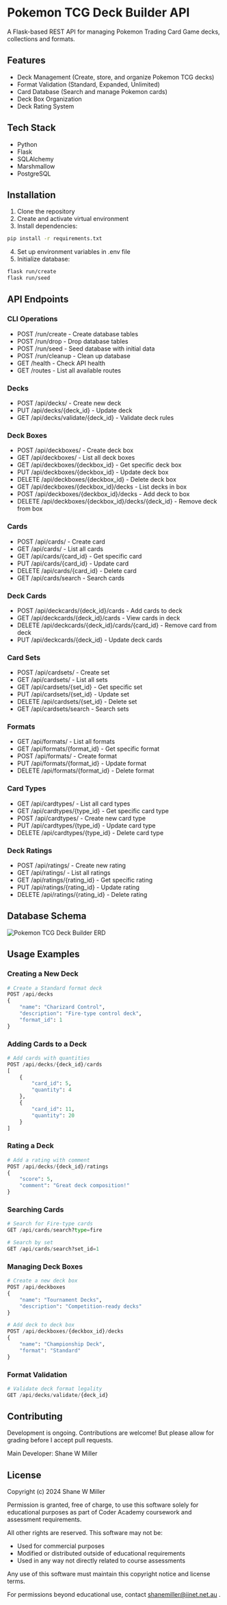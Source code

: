 # Pokemon TCG Deck Builder API

A Flask-based REST API for managing Pokemon Trading Card Game decks, collections and formats.

## Features

- Deck Management (Create, store, and organize Pokemon TCG decks)
- Format Validation (Standard, Expanded, Unlimited)
- Card Database (Search and manage Pokemon cards)
- Deck Box Organization
- Deck Rating System

## Tech Stack

- Python
- Flask
- SQLAlchemy
- Marshmallow
- PostgreSQL

## Installation

1. Clone the repository
2. Create and activate virtual environment
3. Install dependencies:

```bash
pip install -r requirements.txt
```

4. Set up environment variables in .env file
5. Initialize database:

```bash
flask run/create
flask run/seed
```

## API Endpoints

### CLI Operations

- POST /run/create - Create database tables
- POST /run/drop - Drop database tables
- POST /run/seed - Seed database with initial data
- POST /run/cleanup - Clean up database
- GET /health - Check API health
- GET /routes - List all available routes

### Decks

- POST /api/decks/ - Create new deck
- PUT /api/decks/{deck_id} - Update deck
- GET /api/decks/validate/{deck_id} - Validate deck rules

### Deck Boxes

- POST /api/deckboxes/ - Create deck box
- GET /api/deckboxes/ - List all deck boxes
- GET /api/deckboxes/{deckbox_id} - Get specific deck box
- PUT /api/deckboxes/{deckbox_id} - Update deck box
- DELETE /api/deckboxes/{deckbox_id} - Delete deck box
- GET /api/deckboxes/{deckbox_id}/decks - List decks in box
- POST /api/deckboxes/{deckbox_id}/decks - Add deck to box
- DELETE /api/deckboxes/{deckbox_id}/decks/{deck_id} - Remove deck from box

### Cards

- POST /api/cards/ - Create card
- GET /api/cards/ - List all cards
- GET /api/cards/{card_id} - Get specific card
- PUT /api/cards/{card_id} - Update card
- DELETE /api/cards/{card_id} - Delete card
- GET /api/cards/search - Search cards

### Deck Cards

- POST /api/deckcards/{deck_id}/cards - Add cards to deck
- GET /api/deckcards/{deck_id}/cards - View cards in deck
- DELETE /api/deckcards/{deck_id}/cards/{card_id} - Remove card from deck
- PUT /api/deckcards/{deck_id} - Update deck cards

### Card Sets

- POST /api/cardsets/ - Create set
- GET /api/cardsets/ - List all sets
- GET /api/cardsets/{set_id} - Get specific set
- PUT /api/cardsets/{set_id} - Update set
- DELETE /api/cardsets/{set_id} - Delete set
- GET /api/cardsets/search - Search sets

### Formats

- GET /api/formats/ - List all formats
- GET /api/formats/{format_id} - Get specific format
- POST /api/formats/ - Create format
- PUT /api/formats/{format_id} - Update format
- DELETE /api/formats/{format_id} - Delete format

### Card Types

- GET /api/cardtypes/ - List all card types
- GET /api/cardtypes/{type_id} - Get specific card type
- POST /api/cardtypes/ - Create new card type
- PUT /api/cardtypes/{type_id} - Update card type
- DELETE /api/cardtypes/{type_id} - Delete card type

### Deck Ratings

- POST /api/ratings/ - Create new rating
- GET /api/ratings/ - List all ratings
- GET /api/ratings/{rating_id} - Get specific rating
- PUT /api/ratings/{rating_id} - Update rating
- DELETE /api/ratings/{rating_id} - Delete rating

## Database Schema

![Pokemon TCG Deck Builder ERD](docs/ERD_Plan.png)

## Usage Examples

### Creating a New Deck

```python
# Create a Standard format deck
POST /api/decks
{
    "name": "Charizard Control",
    "description": "Fire-type control deck",
    "format_id": 1
}
```

### Adding Cards to a Deck

```python
# Add cards with quantities
POST /api/decks/{deck_id}/cards
[
    {
        "card_id": 5,
        "quantity": 4
    },
    {
        "card_id": 11,
        "quantity": 20
    }
]
```

### Rating a Deck

```python
# Add a rating with comment
POST /api/decks/{deck_id}/ratings
{
    "score": 5,
    "comment": "Great deck composition!"
}
```

### Searching Cards

```python
# Search for Fire-type cards
GET /api/cards/search?type=fire

# Search by set
GET /api/cards/search?set_id=1
```

### Managing Deck Boxes

```python
# Create a new deck box
POST /api/deckboxes
{
    "name": "Tournament Decks",
    "description": "Competition-ready decks"
}

# Add deck to deck box
POST /api/deckboxes/{deckbox_id}/decks
{
    "name": "Championship Deck",
    "format": "Standard"
}
```

### Format Validation

```python
# Validate deck format legality
GET /api/decks/validate/{deck_id}
```

## Contributing

Development is ongoing. Contributions are welcome! But please allow for grading before I accept pull requests.

Main Developer: Shane W Miller

## License

Copyright (c) 2024 Shane W Miller

Permission is granted, free of charge, to use this software solely for educational purposes as part of Coder Academy coursework and assessment requirements.

All other rights are reserved. This software may not be:

- Used for commercial purposes
- Modified or distributed outside of educational requirements
- Used in any way not directly related to course assessments

Any use of this software must maintain this copyright notice and license terms.

For permissions beyond educational use, contact shanemiller@iinet.net.au .
